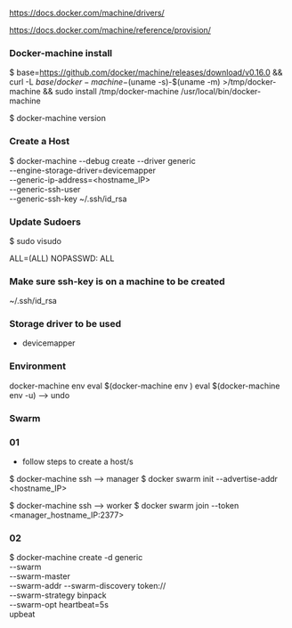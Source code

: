 https://docs.docker.com/machine/drivers/

https://docs.docker.com/machine/reference/provision/

### Docker-machine install

$ base=https://github.com/docker/machine/releases/download/v0.16.0 &&
  curl -L $base/docker-machine-$(uname -s)-$(uname -m) >/tmp/docker-machine &&
  sudo install /tmp/docker-machine /usr/local/bin/docker-machine

$ docker-machine version

### Create a Host 

$ docker-machine --debug create --driver generic \
    --engine-storage-driver=devicemapper \
    <!-- --insecure-registry docker.ambrygen.com \ -->
    --generic-ip-address=<hostname_IP>  \
    --generic-ssh-user <user> \
    --generic-ssh-key ~/.ssh/id_rsa  \
    <hostname>

### Update Sudoers 

$ sudo visudo

<user> ALL=(ALL) NOPASSWD: ALL

### Make sure ssh-key is on a machine to be created

~/.ssh/id_rsa

### Storage driver to be used

- devicemapper

### Environment

docker-machine env <node>
eval $(docker-machine env <node>)
eval $(docker-machine env -u) --> undo

### Swarm 

### 01

- follow steps to create a host/s

$ docker-machine ssh <hostname> --> manager
$ docker swarm init --advertise-addr <hostname_IP> 

$ docker-machine ssh <hostname> --> worker
$ docker swarm join --token <token> <manager_hostname_IP:2377>

### 02

$ docker-machine create -d generic \
    --swarm \
    --swarm-master \
    --swarm-addr <hostnameIP> 
    --swarm-discovery token://<token> \
    --swarm-strategy binpack \
    --swarm-opt heartbeat=5s \
    upbeat
